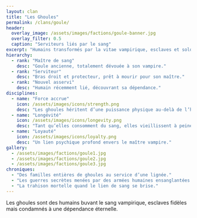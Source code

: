 ```yaml
---
layout: clan
title: "Les Ghoules"
permalink: /clans/goule/
header:
  overlay_image: /assets/images/factions/goule-banner.jpg
  overlay_filter: 0.5
  caption: "Serviteurs liés par le sang"
excerpt: "Humains transformés par la vitae vampirique, esclaves et soldats fidèles."
hierarchy:
  - rank: "Maître de sang"
    desc: "Goule ancienne, totalement dévouée à son vampire."
  - rank: "Serviteur"
    desc: "Bras droit et protecteur, prêt à mourir pour son maître."
  - rank: "Nouvel asservi"
    desc: "Humain récemment lié, découvrant sa dépendance."
disciplines:
  - name: "Force accrue"
    icon: /assets/images/icons/strength.png
    desc: "Les ghoules héritent d’une puissance physique au-delà de l’humain."
  - name: "Longévité"
    icon: /assets/images/icons/longevity.png
    desc: "Tant qu’elles consomment du sang, elles vieillissent à peine."
  - name: "Loyauté"
    icon: /assets/images/icons/loyalty.png
    desc: "Un lien psychique profond envers le maître vampire."
gallery:
  - /assets/images/factions/goule1.jpg
  - /assets/images/factions/goule2.jpg
  - /assets/images/factions/goule3.jpg
chroniques:
  - "Des familles entières de ghoules au service d’une lignée."
  - "Les guerres secrètes menées par des armées humaines ensanglantées."
  - "La trahison mortelle quand le lien de sang se brise."
---
```


Les ghoules sont des humains buvant le sang vampirique, esclaves fidèles mais condamnés à une dépendance éternelle.
